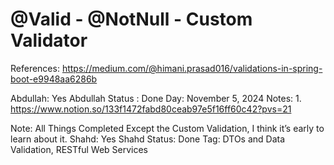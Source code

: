 # @Valid - @NotNull - Custom Validator

References: https://medium.com/@himani.prasad016/validations-in-spring-boot-e9948aa6286b


Abdullah: Yes
Abdullah Status : Done
Day: November 5, 2024
Notes: 1. https://www.notion.so/133f1472fabd80ceab97e5f16ff60c42?pvs=21

Note: All Things Completed Except the Custom Validation,  I think it’s early to learn about it.
Shahd: Yes
Shahd Status: Done
Tag: DTOs and Data Validation, RESTful Web Services